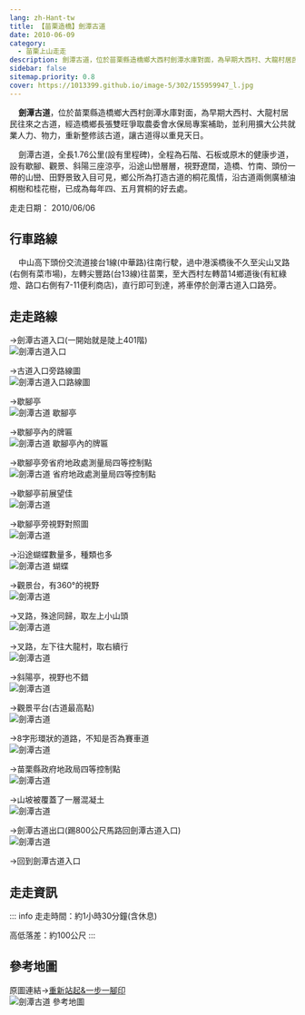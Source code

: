 ```yaml
---
lang: zh-Hant-tw
title: 【苗栗造橋】劍潭古道
date: 2010-06-09
category: 
  - 苗栗上山走走
description: 劍潭古道，位於苗栗縣造橋鄉大西村劍潭水庫對面，為早期大西村、大龍村居民往來之古道，經造橋鄉長張雙旺爭取農委會水保局專案補助，並利用擴大公共就業人力、物力，重新整修該古道，讓古道得以重見天日。 劍潭古道，全長1.76公里(設有里程碑)，全程為石階、石板或原木的健康步道，設有歇腳、觀景、斜陽三座涼亭，沿途山巒層層，視野遼闊，造橋、竹南、頭份一帶的山巒、田野景致入目可見，鄉公所為打造古道的桐花風情，沿古道兩側廣植油桐樹和桂花樹，已成為每年四、五月賞桐的好去處。
sidebar: false
sitemap.priority: 0.8
cover: https://1013399.github.io/image-5/302/155959947_l.jpg
---
```


    **劍潭古道**，位於苗栗縣造橋鄉大西村劍潭水庫對面，為早期大西村、大龍村居民往來之古道，經造橋鄉長張雙旺爭取農委會水保局專案補助，並利用擴大公共就業人力、物力，重新整修該古道，讓古道得以重見天日。  

    劍潭古道，全長1.76公里(設有里程碑)，全程為石階、石板或原木的健康步道，設有歇腳、觀景、斜陽三座涼亭，沿途山巒層層，視野遼闊，造橋、竹南、頭份一帶的山巒、田野景致入目可見，鄉公所為打造古道的桐花風情，沿古道兩側廣植油桐樹和桂花樹，已成為每年四、五月賞桐的好去處。

<!-- more -->

走走日期： 2010/06/06

## 行車路線
    中山高下頭份交流道接台1線(中華路)往南行駛，過中港溪橋後不久至尖山叉路(右側有菜市場)，左轉尖豐路(台13線)往苗栗，至大西村左轉苗14鄉道後(有紅綠燈、路口右側有7-11便利商店)，直行即可到達，將車停於劍潭古道入口路旁。

## 走走路線
→劍潭古道入口(一開始就是陡上401階)  
![劍潭古道入口](https://1013399.github.io/image-5/302/155959708_l.jpg)

→古道入口旁路線圖  
![劍潭古道入口路線圖](https://1013399.github.io/image-5/302/155959711_l.jpg)

→歇腳亭  
![劍潭古道 歇腳亭](https://1013399.github.io/image-5/302/155959716_l.jpg)

→歇腳亭內的牌匾  
![劍潭古道 歇腳亭內的牌匾](https://1013399.github.io/image-5/302/155959743_l.jpg)

→歇腳亭旁省府地政處測量局四等控制點  
![劍潭古道 省府地政處測量局四等控制點](https://1013399.github.io/image-5/302/155959766_l.jpg)

→歇腳亭前展望佳  
![劍潭古道](https://1013399.github.io/image-5/302/155959771_l.jpg)

→歇腳亭旁視野對照圖  
![劍潭古道](https://1013399.github.io/image-5/302/155959793_l.jpg)

→沿途蝴蝶數量多，種類也多  
![劍潭古道 蝴蝶](https://1013399.github.io/image-5/302/155959818_l.jpg)

→觀景台，有360°的視野  
![劍潭古道](https://1013399.github.io/image-5/302/155959827_l.jpg)

→叉路，殊途同歸，取左上小山頭  
![劍潭古道](https://1013399.github.io/image-5/302/155959868_l.jpg)

→叉路，左下往大龍村，取右續行  
![劍潭古道](https://1013399.github.io/image-5/302/155959891_l.jpg)

→斜陽亭，視野也不錯  
![劍潭古道](https://1013399.github.io/image-5/302/155959904_l.jpg)

→觀景平台(古道最高點)  
![劍潭古道](https://1013399.github.io/image-5/302/155959910_l.jpg)

→8字形環狀的道路，不知是否為賽車道  
![劍潭古道](https://1013399.github.io/image-5/302/155959947_l.jpg)

→苗栗縣政府地政局四等控制點  
![劍潭古道](https://1013399.github.io/image-5/302/155959990_l.jpg)

→山坡被覆蓋了一層混凝土  
![劍潭古道](https://1013399.github.io/image-5/302/155960006_l.jpg)

→劍潭古道出口(踢800公尺馬路回劍潭古道入口)  
![劍潭古道](https://1013399.github.io/image-5/302/155959699_l.jpg)

→回到劍潭古道入口

## 走走資訊
::: info
走走時間：約1小時30分鐘(含休息)

高低落差：約100公尺
:::

## 參考地圖
原圖連結→[重新站起&一步一腳印](http://blog.xuite.net/yang5757/blog/32394524)  
![劍潭古道 參考地圖](https://1013399.github.io/image-5/302/155960187_l.jpg)